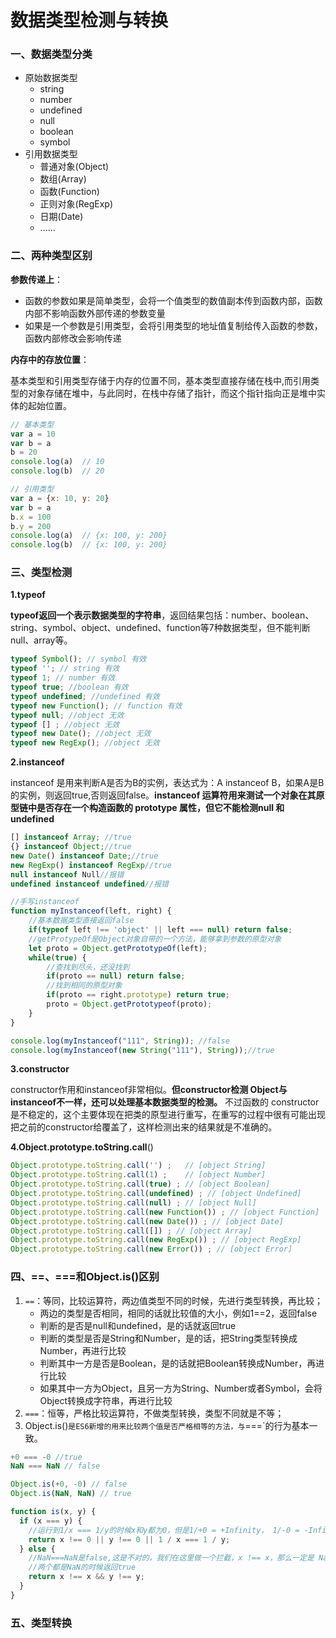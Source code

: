 # 数据类型检测与转换

### 一、数据类型分类

- 原始数据类型
  - string
  - number
  - undefined
  - null
  - boolean
  - symbol
- 引用数据类型
  - 普通对象(Object)
  - 数组(Array)
  - 函数(Function)
  - 正则对象(RegExp)
  - 日期(Date)
  - ......

### 二、两种类型区别

**参数传递上**：

- 函数的参数如果是简单类型，会将一个值类型的数值副本传到函数内部，函数内部不影响函数外部传递的参数变量
- 如果是一个参数是引用类型，会将引用类型的地址值复制给传入函数的参数，函数内部修改会影响传递

**内存中的存放位置**：

基本类型和引用类型存储于内存的位置不同，基本类型直接存储在栈中,而引用类型的对象存储在堆中，与此同时，在栈中存储了指针，而这个指针指向正是堆中实体的起始位置。

```javascript
// 基本类型
var a = 10
var b = a
b = 20
console.log(a)  // 10
console.log(b)  // 20

// 引用类型
var a = {x: 10, y: 20}
var b = a
b.x = 100
b.y = 200
console.log(a)  // {x: 100, y: 200}
console.log(b)  // {x: 100, y: 200}
```

### 三、类型检测

**1.typeof**

**typeof返回一个表示数据类型的字符串**，返回结果包括：number、boolean、string、symbol、object、undefined、function等7种数据类型，但不能判断null、array等。

```javascript
typeof Symbol(); // symbol 有效
typeof ''; // string 有效
typeof 1; // number 有效
typeof true; //boolean 有效
typeof undefined; //undefined 有效
typeof new Function(); // function 有效
typeof null; //object 无效
typeof [] ; //object 无效
typeof new Date(); //object 无效
typeof new RegExp(); //object 无效
```

**2.instanceof**

instanceof 是用来判断A是否为B的实例，表达式为：A instanceof B，如果A是B的实例，则返回true,否则返回false。**instanceof 运算符用来测试一个对象在其原型链中是否存在一个构造函数的 prototype 属性，但它不能检测null 和 undefined**

```javascript
[] instanceof Array; //true
{} instanceof Object;//true
new Date() instanceof Date;//true
new RegExp() instanceof RegExp//true
null instanceof Null//报错
undefined instanceof undefined//报错

//手写instanceof
function myInstanceof(left, right) {
    //基本数据类型直接返回false
    if(typeof left !== 'object' || left === null) return false;
    //getProtypeOf是Object对象自带的一个方法，能够拿到参数的原型对象
    let proto = Object.getPrototypeOf(left);
    while(true) {
        //查找到尽头，还没找到
        if(proto == null) return false;
        //找到相同的原型对象
        if(proto == right.prototype) return true;
        proto = Object.getPrototypeof(proto);
    }
}

console.log(myInstanceof("111", String)); //false
console.log(myInstanceof(new String("111"), String));//true
```

**3.constructor**

constructor作用和instanceof非常相似。**但constructor检测 Object与instanceof不一样，还可以处理基本数据类型的检测。** 不过函数的 constructor 是不稳定的，这个主要体现在把类的原型进行重写，在重写的过程中很有可能出现把之前的constructor给覆盖了，这样检测出来的结果就是不准确的。

**4.Object.prototype.toString.call**()

```javascript
Object.prototype.toString.call('') ;   // [object String]
Object.prototype.toString.call(1) ;    // [object Number]
Object.prototype.toString.call(true) ; // [object Boolean]
Object.prototype.toString.call(undefined) ; // [object Undefined]
Object.prototype.toString.call(null) ; // [object Null]
Object.prototype.toString.call(new Function()) ; // [object Function]
Object.prototype.toString.call(new Date()) ; // [object Date]
Object.prototype.toString.call([]) ; // [object Array]
Object.prototype.toString.call(new RegExp()) ; // [object RegExp]
Object.prototype.toString.call(new Error()) ; // [object Error]
```

### 四、==、===和Object.is()区别

1. `==`：等同，比较运算符，两边值类型不同的时候，先进行类型转换，再比较；
   - 两边的类型是否相同，相同的话就比较值的大小，例如1==2，返回false
   - 判断的是否是null和undefined，是的话就返回true
   - 判断的类型是否是String和Number，是的话，把String类型转换成Number，再进行比较
   - 判断其中一方是否是Boolean，是的话就把Boolean转换成Number，再进行比较
   - 如果其中一方为Object，且另一方为String、Number或者Symbol，会将Object转换成字符串，再进行比较
2. `===`：恒等，严格比较运算符，不做类型转换，类型不同就是不等；
3. Object.is()`是ES6新增的用来比较两个值是否严格相等的方法，与`===`的行为基本一致。

```javascript
+0 === -0 //true
NaN === NaN // false

Object.is(+0, -0) // false
Object.is(NaN, NaN) // true

function is(x, y) {
  if (x === y) {
    //运行到1/x === 1/y的时候x和y都为0，但是1/+0 = +Infinity， 1/-0 = -Infinity, 是不一样的
    return x !== 0 || y !== 0 || 1 / x === 1 / y;
  } else {
    //NaN===NaN是false,这是不对的，我们在这里做一个拦截，x !== x，那么一定是 NaN, y 同理
    //两个都是NaN的时候返回true
    return x !== x && y !== y;
  }
}
```

### 五、类型转换

